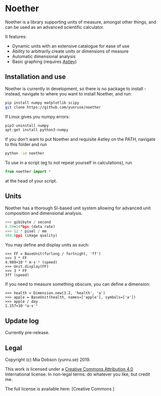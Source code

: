 # Noether

Noether is a library supporting units of measure, amongst other things, and can be used as an advanced scientific calculator.

It features:

- Dynamic units with an extensive catalogue for ease of use
- Ability to arbitrarily create units or dimensions of measure
- Automatic dimensional analysis
- Basic graphing (requires [Astley])

[Astley]: https://github.com/yunruse/astley

## Installation and use

Noether is currently in development, so there is no package to install - instead, navigate to where you want to install Noether, and run:

```bash
pip install numpy matplotlib scipy
git clone https://github.com/yunruse/noether
```

If Linux gives you numpy errors:
```bash
pip3 uninstall numpy
apt-get install python3-numpy
```

If you don't want to put Noether and requisite Astley on the PATH, navigate to this folder and run

```bash
python -im noether
```

To use in a script (eg to not repeat yourself in calculations), run

```python
from noether import *
```

at the head of your script.

## Units

Noether has a thorough SI-based unit system allowing for advanced unit composition and dimensional analysis.

```python
>>> gibibyte / second
8.59×10⁹bps (data rate)
>>> 12 * pixel / mm
304.8ppi (image quality)
```

You may define and display units as such:
```
>>> FF = BaseUnit(furlong / fortnight, 'ff')
>>> 3 * FF
4.989×10⁻⁴ m·s⁻¹ (speed)
>>> Unit.display(FF)
>>> 3 * FF
3ff (speed)
```

If you need to measure something obscure, you can define a dimension:
```
>>> health = Dimension.new(3.2, 'health', 'a')
>>> apple = BaseUnit(health, names=['apple'], symbols=['a'])
>>> apple / day
1.157×10⁻⁵a·s⁻¹
```

## Update log

Currently pre-release.

## Legal

Copyright (c) Mia Dobson (yunru.se) 2019.

This work is licensed under a [Creative Commons Attribution 4.0](cc) International
license. In non-legal terms: do whatever you like, but credit me.

The full license is available here: [Creative Commons ]

[cc]: https://creativecommons.org/licenses/by/4.0/
